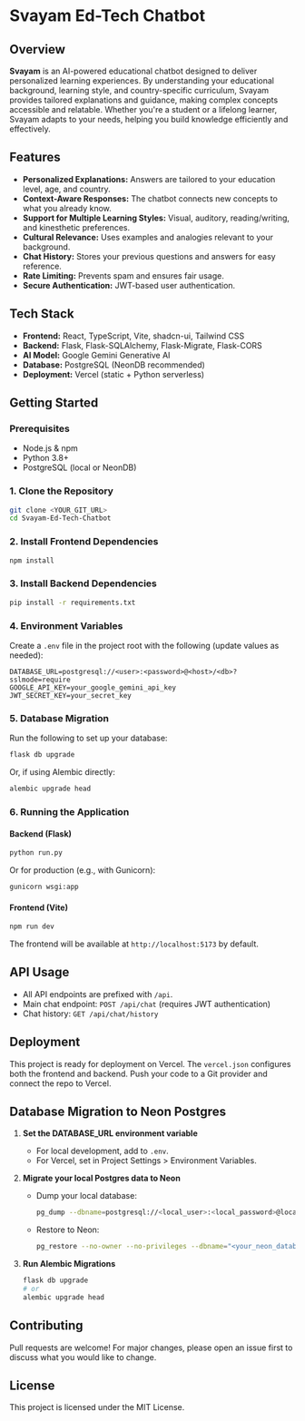 # Svayam Ed-Tech Chatbot

## Overview

**Svayam** is an AI-powered educational chatbot designed to deliver personalized learning experiences. By understanding your educational background, learning style, and country-specific curriculum, Svayam provides tailored explanations and guidance, making complex concepts accessible and relatable. Whether you're a student or a lifelong learner, Svayam adapts to your needs, helping you build knowledge efficiently and effectively.

## Features

- **Personalized Explanations:** Answers are tailored to your education level, age, and country.
- **Context-Aware Responses:** The chatbot connects new concepts to what you already know.
- **Support for Multiple Learning Styles:** Visual, auditory, reading/writing, and kinesthetic preferences.
- **Cultural Relevance:** Uses examples and analogies relevant to your background.
- **Chat History:** Stores your previous questions and answers for easy reference.
- **Rate Limiting:** Prevents spam and ensures fair usage.
- **Secure Authentication:** JWT-based user authentication.

## Tech Stack

- **Frontend:** React, TypeScript, Vite, shadcn-ui, Tailwind CSS
- **Backend:** Flask, Flask-SQLAlchemy, Flask-Migrate, Flask-CORS
- **AI Model:** Google Gemini Generative AI
- **Database:** PostgreSQL (NeonDB recommended)
- **Deployment:** Vercel (static + Python serverless)

## Getting Started

### Prerequisites
- Node.js & npm
- Python 3.8+
- PostgreSQL (local or NeonDB)

### 1. Clone the Repository
```sh
git clone <YOUR_GIT_URL>
cd Svayam-Ed-Tech-Chatbot
```

### 2. Install Frontend Dependencies
```sh
npm install
```

### 3. Install Backend Dependencies
```sh
pip install -r requirements.txt
```

### 4. Environment Variables
Create a `.env` file in the project root with the following (update values as needed):
```
DATABASE_URL=postgresql://<user>:<password>@<host>/<db>?sslmode=require
GOOGLE_API_KEY=your_google_gemini_api_key
JWT_SECRET_KEY=your_secret_key
```

### 5. Database Migration
Run the following to set up your database:
```sh
flask db upgrade
```
Or, if using Alembic directly:
```sh
alembic upgrade head
```

### 6. Running the Application
#### Backend (Flask)
```sh
python run.py
```
Or for production (e.g., with Gunicorn):
```sh
gunicorn wsgi:app
```

#### Frontend (Vite)
```sh
npm run dev
```

The frontend will be available at `http://localhost:5173` by default.

## API Usage
- All API endpoints are prefixed with `/api`.
- Main chat endpoint: `POST /api/chat` (requires JWT authentication)
- Chat history: `GET /api/chat/history`

## Deployment
This project is ready for deployment on Vercel. The `vercel.json` configures both the frontend and backend. Push your code to a Git provider and connect the repo to Vercel.

## Database Migration to Neon Postgres

1. **Set the DATABASE_URL environment variable**
   - For local development, add to `.env`.
   - For Vercel, set in Project Settings > Environment Variables.

2. **Migrate your local Postgres data to Neon**
   - Dump your local database:
     ```sh
     pg_dump --dbname=postgresql://<local_user>:<local_password>@localhost/<local_db> --format=custom --file=local_db.dump
     ```
   - Restore to Neon:
     ```sh
     pg_restore --no-owner --no-privileges --dbname="<your_neon_database_url>" local_db.dump
     ```

3. **Run Alembic Migrations**
   ```sh
   flask db upgrade
   # or
   alembic upgrade head
   ```

## Contributing
Pull requests are welcome! For major changes, please open an issue first to discuss what you would like to change.

## License
This project is licensed under the MIT License.
